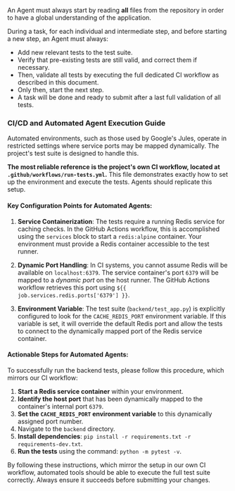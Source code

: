 An Agent must always start by reading **all** files from the repository in order to have a global understanding of the application.

During a task, for each individual and intermediate step, and before starting a new step, an Agent must always:
- Add new relevant tests to the test suite.
- Verify that pre-existing tests are still valid, and correct them if necessary.
- Then, validate all tests by executing the full dedicated CI workflow as described in this document.
- Only then, start the next step.
- A task will be done and ready to submit after a last full validation of all tests.

### CI/CD and Automated Agent Execution Guide

Automated environments, such as those used by Google's Jules, operate in restricted settings where service ports may be mapped dynamically. The project's test suite is designed to handle this.

**The most reliable reference is the project's own CI workflow, located at `.github/workflows/run-tests.yml`.** This file demonstrates exactly how to set up the environment and execute the tests. Agents should replicate this setup.

#### Key Configuration Points for Automated Agents:

1.  **Service Containerization**: The tests require a running Redis service for caching checks. In the GitHub Actions workflow, this is accomplished using the `services` block to start a `redis:alpine` container. Your environment must provide a Redis container accessible to the test runner.

2.  **Dynamic Port Handling**: In CI systems, you cannot assume Redis will be available on `localhost:6379`. The service container's port `6379` will be mapped to a *dynamic port* on the host runner. The GitHub Actions workflow retrieves this port using `${{ job.services.redis.ports['6379'] }}`.

3.  **Environment Variable**: The test suite (`backend/test_app.py`) is explicitly configured to look for the `CACHE_REDIS_PORT` environment variable. If this variable is set, it will override the default Redis port and allow the tests to connect to the dynamically mapped port of the Redis service container.

#### Actionable Steps for Automated Agents:

To successfully run the backend tests, please follow this procedure, which mirrors our CI workflow:

1.  **Start a Redis service container** within your environment.
2.  **Identify the host port** that has been dynamically mapped to the container's internal port `6379`.
3.  **Set the `CACHE_REDIS_PORT` environment variable** to this dynamically assigned port number.
4.  Navigate to the `backend` directory.
5.  **Install dependencies**: `pip install -r requirements.txt -r requirements-dev.txt`.
6.  **Run the tests** using the command: `python -m pytest -v`.

By following these instructions, which mirror the setup in our own CI workflow, automated tools should be able to execute the full test suite correctly. Always ensure it succeeds before submitting your changes.
